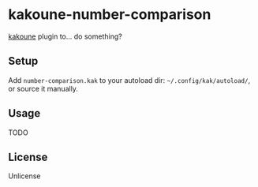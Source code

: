 # kakoune-number-comparison

[kakoune](http://kakoune.org) plugin to... do something?

## Setup

Add `number-comparison.kak` to your autoload dir: `~/.config/kak/autoload/`, or source it manually.

## Usage

TODO

## License

Unlicense
